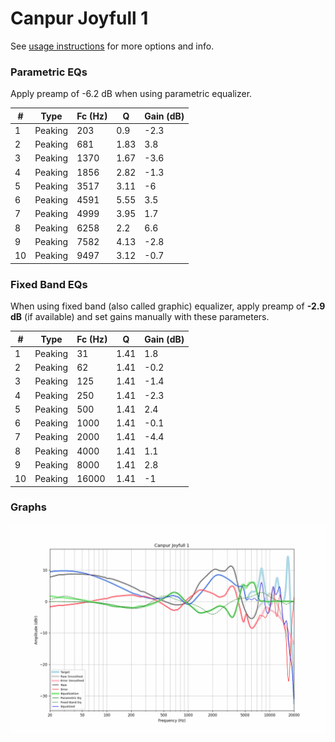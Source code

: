 # Canpur Joyfull 1
See [usage instructions](https://github.com/jaakkopasanen/AutoEq#usage) for more options and info.

### Parametric EQs
Apply preamp of -6.2 dB when using parametric equalizer.

|   # | Type    |   Fc (Hz) |    Q |   Gain (dB) |
|-----|---------|-----------|------|-------------|
|   1 | Peaking |       203 | 0.9  |        -2.3 |
|   2 | Peaking |       681 | 1.83 |         3.8 |
|   3 | Peaking |      1370 | 1.67 |        -3.6 |
|   4 | Peaking |      1856 | 2.82 |        -1.3 |
|   5 | Peaking |      3517 | 3.11 |        -6   |
|   6 | Peaking |      4591 | 5.55 |         3.5 |
|   7 | Peaking |      4999 | 3.95 |         1.7 |
|   8 | Peaking |      6258 | 2.2  |         6.6 |
|   9 | Peaking |      7582 | 4.13 |        -2.8 |
|  10 | Peaking |      9497 | 3.12 |        -0.7 |

### Fixed Band EQs
When using fixed band (also called graphic) equalizer, apply preamp of **-2.9 dB** (if available) and set gains manually with these parameters.

|   # | Type    |   Fc (Hz) |    Q |   Gain (dB) |
|-----|---------|-----------|------|-------------|
|   1 | Peaking |        31 | 1.41 |         1.8 |
|   2 | Peaking |        62 | 1.41 |        -0.2 |
|   3 | Peaking |       125 | 1.41 |        -1.4 |
|   4 | Peaking |       250 | 1.41 |        -2.3 |
|   5 | Peaking |       500 | 1.41 |         2.4 |
|   6 | Peaking |      1000 | 1.41 |        -0.1 |
|   7 | Peaking |      2000 | 1.41 |        -4.4 |
|   8 | Peaking |      4000 | 1.41 |         1.1 |
|   9 | Peaking |      8000 | 1.41 |         2.8 |
|  10 | Peaking |     16000 | 1.41 |        -1   |

### Graphs
![](./Canpur%20Joyfull%201.png)
